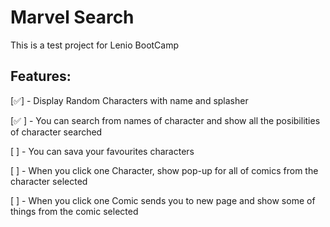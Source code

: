 # Marvel Search

This is a test project for Lenio BootCamp

## Features:

[✅] - Display Random Characters with name and splasher

[✅ ] - You can search from names of character and show all the posibilities of character searched

[ ] - You can sava your favourites characters

[ ] - When you click one Character, show pop-up for all of comics from the character selected

[ ] - When you click one Comic sends you to new page and show some of things from the comic selected

